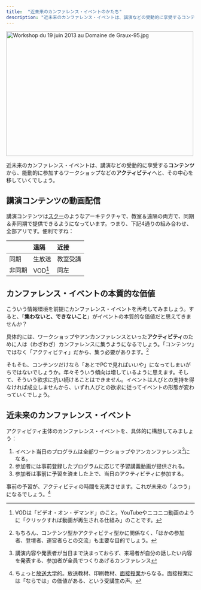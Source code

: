 ```yaml
---
title:  "近未来のカンファレンス・イベントのかたち"
description: "近未来のカンファレンス・イベントは、講演などの受動的に享受するコンテンツから、能動的に参加するワークショップなどのアクティビティへと、その中心を移していくでしょう。情報環境がそれを可能にします。"
---
```


<div class="eye-catch"><a href="http://www.flickr.com/photos/vousnousdesign/9101419458/" title="Workshop du 19 juin 2013 au Domaine de Graux-95.jpg by Vousnous Design, on Flickr"><img src="http://farm6.staticflickr.com/5531/9101419458_02d7d2da81.jpg" width="500" height="333" alt="Workshop du 19 juin 2013 au Domaine de Graux-95.jpg" title="Workshop photo by Vousnous Design"></a></div>

近未来のカンファレンス・イベントは、講演などの受動的に享受する**コンテンツ**から、能動的に参加するワークショップなどの**アクティビティ**へと、その中心を移していくでしょう。

## 講演コンテンツの動画配信

講演コンテンツは[スクー](http://schoo.jp)のようなアーキテクチャで、教室＆遠隔の両方で、同期＆非同期で提供できるようになっています。つまり、下記4通りの組み合わせ、全部アリです。便利ですね：

|              | 遠隔     | 近接          |
|:----------|:-----------|:--------------|
| 同期     | 生放送 | 教室受講 |
| 非同期 | VOD[^vod]  | 同左  |

## カンファレンス・イベントの本質的な価値

こういう情報環境を前提にカンファレンス・イベントを再考してみましょう。すると、「**集わないと、できないこと**」がイベントの本質的な価値だと思えてきませんか？

具体的には、ワークショップやアンカンファレンスといった**アクティビティ**のために人は（わざわざ）カンファレンスに集うようになるでしょう。「コンテンツ」ではなく「アクティビティ」だから、集う必要があります。[^meetup]

そもそも、コンテンツだけなら「あとでPCで見ればいいや」になってしまいがちではないでしょうか。年々そういう傾向は増しているように思えます。そして、そういう欲求に抗い続けることはできません。イベントは人びとの支持を得なければ成立しませんから、いずれ人びとの欲求に従ってイベントの形態が変わっていくでしょう。

## 近未来のカンファレンス・イベント

アクティビティ主体のカンファレンス・イベントを、具体的に構想してみましょう：

1. イベント当日のプログラムは全部ワークショップやアンカンファレンス[^unconference]になる。
2. 参加者には事前登録したプログラムに応じて予習講義動画が提供される。
3. 参加者は事前に予習を済ました上で、当日のアクティビティに参加する。

事前の予習が、アクティビティの時間を充実させます。これが未来の「ふつう」になるでしょう。[^u-air]

[^vod]: VODは「ビデオ・オン・デマンド」のこと。YouTubeやニコニコ動画のように「クリックすれば動画が再生される仕組み」のことです。

[^unconference]: 講演内容や発表者が当日まで決まっておらず、来場者が自分の話したい内容を発表する、参加者が全員でつくりあげるカンファレンス

[^meetup]: もちろん、コンテンツ型かアクティビティ型かに関係なく、「ほかの参加者、登壇者、運営者らとの交流」も主要な目的でしょう。

[^u-air]: ちょっと[放送大学](http://www.ouj.ac.jp)的。放送教材、印刷教材、[面接授業](http://www.ouj.ac.jp/hp/nyugaku/new/style/schooling.html)からなる。面接授業には「ならでは」の価値がある、という受講生の声。

